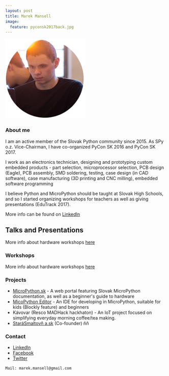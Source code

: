 ```yaml
---
layout: post
title: Marek Mansell
image:
  feature: pyconsk2017back.jpg
---
```


![Profile Image](/images/profile_small.png)

### About me

I am an active member of the Slovak Python community since 2015. As SPy o.z. Vice-Chairman, I have co-organized PyCon SK 2016 and PyCon SK 2017.

I work as an electronics technician, designing and prototyping custom embedded products - part selection, microprocessor selection, PCB design (Eagle), PCB assembly, SMD soldering, testing, case design (in CAD software), case manufacturing (3D printing and CNC milling), embedded software programming

I believe Python and MicroPython should be taught at Slovak High Schools, and so I started organizing workshops for teachers as well as giving presentations (EduTrack 2017).

More info can be found on [LinkedIn](http://linkedin.com/in/marekmansell)

## Talks and Presentations

More info about hardware workshops [here](http://marekmansell.sk/workshops)


### Workshops

More info about hardware workshops [here](http://marekmansell.sk/workshops)


### Projects

*   [MicroPython.sk](http://micropython.sk/) - A web portal featuring Slovak MicroPython documentation, as well as a beginner's guide to hardware
*   [MicoPython Editor](http://micropython.sk/editor) - An IDE for developing in MicroPython, suitable for kids (Blockly feature) and beginners
*   Kávovar (Resco MADHack hackhaton) - An IoT project focused on simplifying everyday morning coffee/tea making.
*   [StaráSmaltov&#x0148; a.sk](#) (Co-founder) ňň



### Contact

* [LinkedIn](https://www.linkedin.com/in/marekmansell)
* [Facebook](http://facebook.com/marekmansell)
* [Twitter](http://twitter.com/marekmansell)


```
Mail: marek.mansell@gmail.com
```
